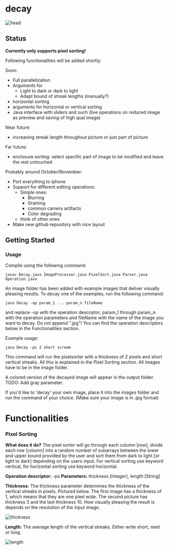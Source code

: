 # decay

![head](https://i.imgur.com/i4pZjV8.jpg)
## Status
**Currently only supports pixel sorting!**

Following functionalities will be added shortly:

Soon:
* Full parallelization
* Arguments for
  * Light to dark or dark to light
  * Adapt bound of streak lengths (manually?)
* horizontal sorting
* arguments for horizontal or vertical sorting
* Java interface with sliders and such (live operations on reduced image as preview and saving of high qual image)

Near future:
* increasing streak length throughout picture or just part of picture

Far future:
* enclosure sorting: select specific part of image to be modified and leave the rest untouched

Probably around October/November:
* Port everything to iphone
* Support for different editing operations:
  * Simple ones:
    * Blurring
    * Graining
    * common camera artifacts
    * Color degrading
  * think of other ones
* Make new github repository with nice layout

## Getting Started
### Usage
Compile using the following command:

```
javac Decay.java ImageProcessor.java PixelSort.java Parser.java Operation.java
```
An image folder has been added with example images that deliver visually pleasing results. To decay one of the examples, run the following command:  

```
java Decay -op param_1 ... param_n fileName
```  
and replace -op with the operation descriptor, param_1 through param_n with the operation parameters and fileName with the name of the image you want to decay. Do not append ".jpg"! You can find the operation descriptors below in the Functionalities section.

Example usage:  

```
java Decay -ps 2 short scream
```  
This command will run the pixelsorter with a thickness of 2 pixels and short vertical streaks. All this is explained in the Pixel Sorting section. All images have to be in the image folder.

A colored version of the decayed image will appear in the output folder. TODO: Add gray parameter.

If you'd like to 'decay' your own image, place it into the images folder and run the command of your choice. (Make sure your image is in .jpg format)


# Functionalities
### Pixel Sorting

**What does it do?** The pixel sorter will go through each column \[row\], divide each row \[column\] into a random number of subarrays between the lower and upper bound provided by the user and sort them from dark to light \[or light to dark\] depending on the users input. For vertical sorting use keyword vertical, for horizontal sorting use keyword horizontal.

**Operation descriptor:** -ps
**Parameters:** thickness [Integer], length [String]

**Thickness:** The thickness parameter determines the thickness of the vertical streaks in pixels. Pictured below. The first image has a thickness of 1, which means that they are one pixel wide. The second picture has thickness 3 and the last thickness 10. How visually pleasing the result is depends on the resolution of the input image.  
  

![thickness](https://i.imgur.com/Xe3MK6J.png)
  
  
**Length:**
The average length of the vertical streaks. Either write short, med or long.  
  
![length](https://i.imgur.com/VIs7OAo.jpg)
